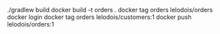 ./gradlew build
docker build -t orders .
docker tag orders lelodois/orders
docker login
docker tag orders lelodois/customers:1
docker push  lelodois/orders:1
